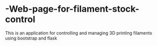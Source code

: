 # -Web-page-for-filament-stock-control
This is an application for controlling and managing 3D printing filaments using bootstrap and flask
